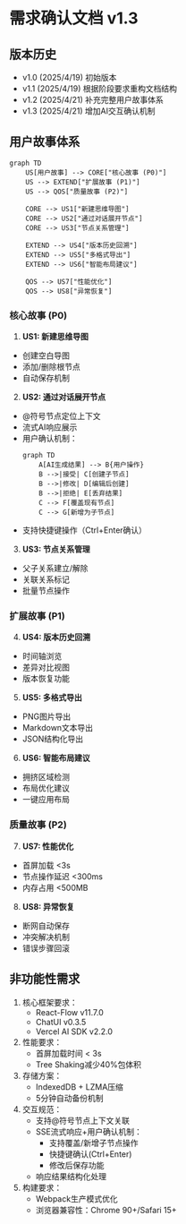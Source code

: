 # 需求确认文档 v1.3
## 版本历史
- v1.0 (2025/4/19) 初始版本
- v1.1 (2025/4/19) 根据阶段要求重构文档结构
- v1.2 (2025/4/21) 补充完整用户故事体系
- v1.3 (2025/4/21) 增加AI交互确认机制

## 用户故事体系
```mermaid
graph TD
    US[用户故事] --> CORE["核心故事 (P0)"]
    US --> EXTEND["扩展故事 (P1)"]
    US --> QOS["质量故事 (P2)"]
    
    CORE --> US1["新建思维导图"]
    CORE --> US2["通过对话展开节点"]
    CORE --> US3["节点关系管理"]
    
    EXTEND --> US4["版本历史回溯"]
    EXTEND --> US5["多格式导出"]
    EXTEND --> US6["智能布局建议"]
    
    QOS --> US7["性能优化"]
    QOS --> US8["异常恢复"]
```

### 核心故事 (P0)
1. **US1: 新建思维导图**
- 创建空白导图
- 添加/删除根节点
- 自动保存机制

2. **US2: 通过对话展开节点**
- @符号节点定位上下文
- 流式AI响应展示
- 用户确认机制：
  ```mermaid
  graph TD
      A[AI生成结果] --> B{用户操作}
      B -->|接受| C[创建子节点]
      B -->|修改| D[编辑后创建]
      B -->|拒绝| E[丢弃结果]
      C --> F[覆盖现有节点]
      C --> G[新增为子节点]
  ```
- 支持快捷键操作（Ctrl+Enter确认）

3. **US3: 节点关系管理** 
- 父子关系建立/解除
- 关联关系标记
- 批量节点操作

### 扩展故事 (P1)
4. **US4: 版本历史回溯**
- 时间轴浏览
- 差异对比视图
- 版本恢复功能

5. **US5: 多格式导出**
- PNG图片导出
- Markdown文本导出
- JSON结构化导出

6. **US6: 智能布局建议**
- 拥挤区域检测
- 布局优化建议
- 一键应用布局

### 质量故事 (P2)
7. **US7: 性能优化**
- 首屏加载 <3s
- 节点操作延迟 <300ms
- 内存占用 <500MB

8. **US8: 异常恢复**
- 断网自动保存
- 冲突解决机制
- 错误步骤回滚

## 非功能性需求
1. 核心框架要求：
   - React-Flow v11.7.0
   - ChatUI v0.3.5  
   - Vercel AI SDK v2.2.0
2. 性能要求：
   - 首屏加载时间 < 3s
   - Tree Shaking减少40%包体积
3. 存储方案：
   - IndexedDB + LZMA压缩
   - 5分钟自动备份机制
4. 交互规范：
   - 支持@符号节点上下文关联
   - SSE流式响应+用户确认机制：
     * 支持覆盖/新增子节点操作
     * 快捷键确认(Ctrl+Enter)
     * 修改后保存功能
   - 响应结果结构化处理
5. 构建要求：
   - Webpack生产模式优化
   - 浏览器兼容性：Chrome 90+/Safari 15+
